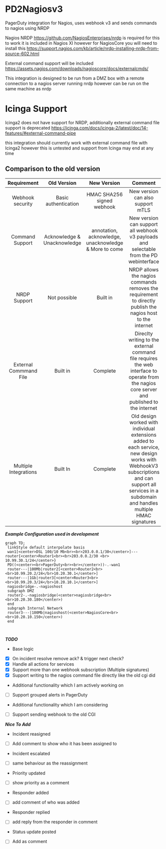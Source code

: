 # PD2Nagiosv3

PagerDuty integration for Nagios, uses webhook v3 and sends commands to nagios using NRDP

Nagios NRDP <https://github.com/NagiosEnterprises/nrdp> is required for this to work
it is included in Nagios XI however for NagiosCore you will need to install this https://support.nagios.com/kb/article/nrdp-installing-nrdp-from-source-602.html

External command support will be included
<https://assets.nagios.com/downloads/nagioscore/docs/externalcmds/>

This integration is designed to be run from a DMZ box with a remote connection to a nagios server running nrdp however can be run on the same machine as nrdp

# Icinga Support

Icinga2 does not have support for NRDP, additionally external command file support is deprecated https://icinga.com/docs/icinga-2/latest/doc/14-features/#external-command-pipe

this integration should currently work with external command file with Icinga2 however this is untested and support from Icinga may end at any time

## Comparison to the old version

|     **Requirement**    |       **Old Version**       |                    **New Version**                    |                                                                                                                     **Comment**                                                                                                                    |   |
|:----------------------:|:---------------------------:|:-----------------------------------------------------:|:--------------------------------------------------------------------------------------------------------------------------------------------------------------------------------------------------------------------------------------------------:|:-:|
| Webhook security       | Basic authentication        | HMAC SHA256 signed webhook                            | New version can also support mTLS                                                                                                                                                                                                                  |   |
| Command Support        | Acknowledge & Unacknowledge | annotation, acknowledge, unacknowledge & More to come | New version can support all webhook v3 payloads and selectable from the PD webinterface                                                                                                                                                            |   |
| NRDP Support           | Not possible                | Built in                                              | NRDP allows the nagios commands removes the requirement to directly publish the nagios host to the internet                                                                                                                                        |   |
| External Commmand File | Built in                    | Complete                                              | Direclty writing to the external command file requires the web interface to operate from the nagios core server and published to the internet                                                                                                      |   |
| Multiple Integrations  | Built In                    | Complete                                              | Old design worked with individual extensions added to each service, new design works with WebhookV3 subscriptions and can support all services in a subdomain and handles multiple HMAC signatures |   |

***Example Configuration used in development***
```mermaid
graph TD;
 linkStyle default interpolate basis
 wan1[<center>DSL 100/10 Mb<br><br>203.0.0.1/30</center>]---router{<center>Router1<br><br>203.0.0.2/30 <br> 10.99.30.1/24</center>}
 PD((<center><br>PagerDuty<br><br></center>))-.-wan1
 router---|100Mb|router2[<center>Router2<br><br>10.99.20.2/24</br>10.20.30.1</center>]
 router---|1Gb|router3[<center>Router3<br><br>10.99.20.3/24</br>10.20.10.1</center>]
 nagiosbridge-.-nagioshost
 subgraph DMZ
 router2-.-nagiosbridge(<center>nagiosbridge<br><br>10.20.30.180</center>)
 end
 subgraph Internal Network
 router3---|100Mb|nagioshost(<center>NagiosCore<br><br>10.20.10.150</center>)
 end

 
```



***TODO***

* Base logic
- [X] On incident resolve remove ack? & trigger next check?
- [X] Handle all actions for services
- [X] Support more than one webhook subscription (Multiple signatures)
- [X] Support writing to the nagios command file directly like the old cgi did

* Additional functionality which I am actively working on

- [ ] Support grouped alerts in PagerDuty

* Additional functionality which I am considering

- [ ] Support sending webhook to the old CGI

***Nice To Add***

* Incident reasigned
- [ ] Add comment to show who it has been assigned to
* Incident escalated
- [ ] same behaviour as the reassignment
* Priority updated
- [ ] show priority as a comment
* Responder added
- [ ] add comment of who was added
* Responder replied
- [ ] add reply from the responder in comment
* Status update posted
- [ ] Add as comment
